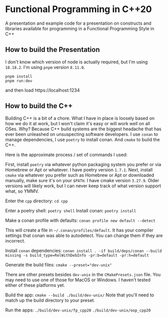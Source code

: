 # Functional Programming in C++20
A presentation and example code for a presentation on constructs and libraries available for programming in a Functional Programming Style in C++


## How to build the Presentation
I don't know which version of node is actually required, but I'm using `18.18.2`.  I'm using `pnpm` version `8.11.0`.
```
pnpm install
pnpm run:dev
```
and then load https://localhost:1234

## How to build the C++
Building C++ is a bit of a chore. What I have in place is loosely based on how we do it at work, but I won't claim it's easy or will work well on all OSes. Why? Because C++ build systems are the biggest headache that has ever been unleashed on unsuspecting software developers. I use `conan` to manage dependencies, I use `poetry` to install conan. And `cmake` to build the C++.

Here is the approximate process / set of commands I used:

First, install `poetry` via whatever python packaging system you prefer or via Homebrew or Apt or whatever. I have poetry version `1.7.1`.
Next, install `cmake` via whatever you prefer such as Homebrew or Apt or downloaded manually, make sure it's on your `$PATH`. I have cmake version `3.27.9`. Older versions will likely work, but I can never keep track of what version support what, so YMMV.

Enter the `cpp` directory:
`cd cpp`

Enter a poetry shell:
`poetry shell`
Install conan:
`poetry install`

Make a conan profile with defaults:
`conan profile new default --detect`

This will create a file in `~/.conan/profiles/default`. It has your compiler settings that conan was able to autodetect. You can change them if they are incorrect.

Install `conan` dependencies:
`conan install . -if build/deps/conan --build missing -s build_type=RelWithDebInfo -pr:b=default -pr:h=default`

Generate the build files:
`cmake --preset="dev-unix"`

There are other presets besides `dev-unix` in the `CMakePresets.json` file. You may need to use one of those for MacOS or Windows. I haven't tested either of these platforms yet.

Build the app:
`cmake --build ./build/dev-unix/`
Note that you'll need to match up the build directory to your preset.

Run the apps:
`./build/dev-unix/fp_cpp20`
`./build/dev-unix/oop_cpp20`
